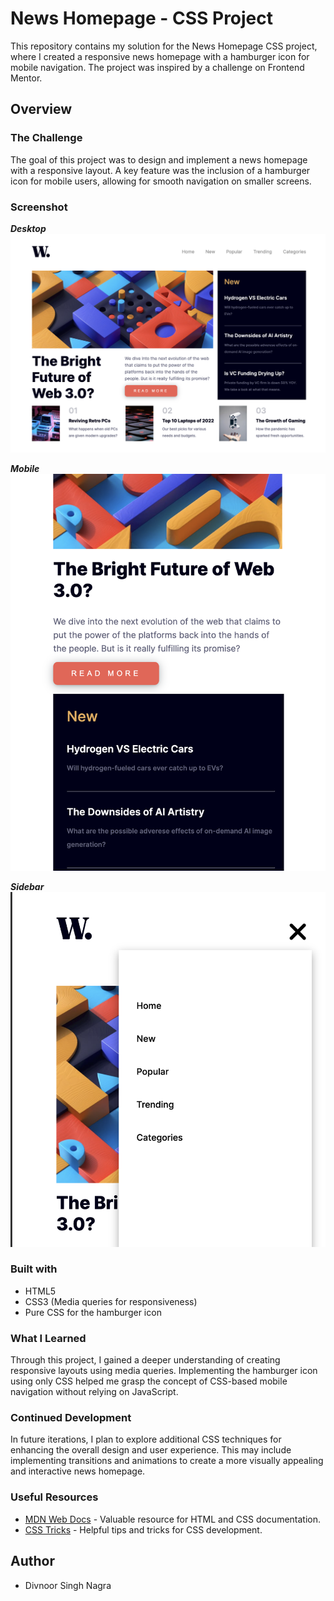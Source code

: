# News Homepage - CSS Project

This repository contains my solution for the News Homepage CSS project, where I created a responsive news homepage with a hamburger icon for mobile navigation. The project was inspired by a challenge on Frontend Mentor.

## Overview

### The Challenge

The goal of this project was to design and implement a news homepage with a responsive layout. A key feature was the inclusion of a hamburger icon for mobile users, allowing for smooth navigation on smaller screens.

### Screenshot

**_Desktop_**
![Alt text](image.png)

**_Mobile_**
![Alt text](image-1.png)

**_Sidebar_**
![Alt text](image-2.png)

### Built with

- HTML5
- CSS3 (Media queries for responsiveness)
- Pure CSS for the hamburger icon

### What I Learned

Through this project, I gained a deeper understanding of creating responsive layouts using media queries. Implementing the hamburger icon using only CSS helped me grasp the concept of CSS-based mobile navigation without relying on JavaScript.

### Continued Development

In future iterations, I plan to explore additional CSS techniques for enhancing the overall design and user experience. This may include implementing transitions and animations to create a more visually appealing and interactive news homepage.

### Useful Resources

- [MDN Web Docs](https://developer.mozilla.org/en-US/docs/Web) - Valuable resource for HTML and CSS documentation.
- [CSS Tricks](https://css-tricks.com/) - Helpful tips and tricks for CSS development.

## Author

- Divnoor Singh Nagra
